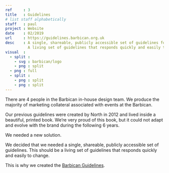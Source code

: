 ```yaml
---
ref     : 3
title   : Guidelines
# list staff alphabetically
staff   : paul
project : Website
date    : 02/2019
url     : https://guidelines.barbican.org.uk
desc    : A single, shareable, publicly accessible set of guidelines for the Barbican.
          A living set of guidelines that responds quickly and easily to change.
visual  :
  - split :
    - svg : barbican/logo
    - png : split
  - png : full
  - split :
    - png : split
    - png : split
---
```


There are 4 people in the Barbican in-house design team. We produce the majority of marketing collateral associated with events at the Barbican.

Our previous guidelines were created by North in 2012 and lived inside a beautiful, printed book. We’re very proud of this book, but it could not adapt and evolve with the brand during the following 6 years.

We needed a new solution.

We decided that we needed a single, shareable, publicly accessible set of guidelines. This should be a living set of guidelines that responds quickly and easily to change.

This is why we created the [Barbican Guidelines](https://guidelines.barbican.org.uk).
